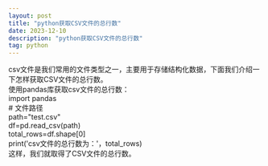 ```yaml
---
layout: post
title: "python获取CSV文件的总行数"
date: 2023-12-10
description: "python获取CSV文件的总行数"
tag: python
--- 
```

csv文件是我们常用的文件类型之一，主要用于存储结构化数据，下面我们介绍一下怎样获取CSV文件的总行数。  
使用pandas库获取csv文件的总行数：  
    import pandas  
    # 文件路径  
    path="test.csv"  
    df=pd.read_csv(path)  
    total_rows=df.shape[0]  
    print('csv文件的总行数为：'，total_rows)  
这样，我们就取得了CSV文件的总行数。  
